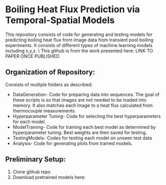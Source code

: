 # Boiling Heat Flux Prediction via Temporal-Spatial Models
This repository consists of code for generating and testing models for predicting boiling heat flux from image data from transient pool boiling experiments. It consists of different types of machine learning models including x,y,z. \\
This github is from the work presented here: LINK TO PAPER ONCE PUBLISHED
## Organization of Repository:
Consists of mulitple folders as described:
* DataGeneration- Code for preparing data into sequences. The goal of these scripts is so that images are not needed to be loaded into memory. It also matches each image to a heat flux calculated from thermocouple measurements.
* Hyperparameter Tuning- Code for selecting the best hyperparameters for each model.
* ModelTraining- Code for training each best model as determined by hyperparameter tuning. Best weights are then saved for testing.
* TestingModels- Codes for testing each model on unseen test data
* Analysis- Code for generating plots from trained models. 
## Preliminary Setup:
1. Clone github repo
2. Download pretrained models here:

